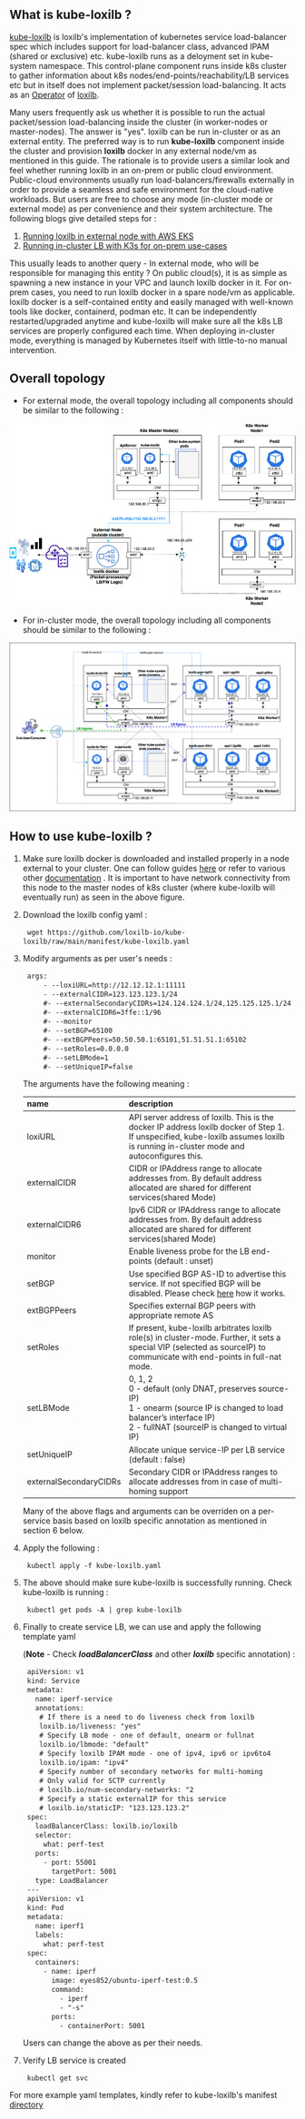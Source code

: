 ## What is kube-loxilb ?

[kube-loxilb](https://github.com/loxilb-io/kube-loxilb) is loxilb's implementation of kubernetes service load-balancer spec which includes support for load-balancer class, advanced IPAM (shared or exclusive) etc. kube-loxilb runs as a deloyment set in kube-system namespace. This control-plane component runs inside k8s cluster to gather information about k8s nodes/end-points/reachability/LB services etc but in itself does not implement packet/session load-balancing. It acts as an [Operator](https://www.cncf.io/blog/2022/06/15/kubernetes-operators-what-are-they-some-examples/) of [loxilb](https://github.com/loxilb-io/loxilb).

Many users frequently ask us whether it is possible to run the actual packet/session load-balancing inside the cluster (in worker-nodes or master-nodes). The answer is "yes". loxilb can be run in-cluster or as an external entity. The preferred way is to run <b>kube-loxilb</b> component inside the cluster and provision <b>loxilb</b> docker in any external node/vm as mentioned in this guide. The rationale is to provide users a similar look and feel whether running loxilb in an on-prem or public cloud environment. Public-cloud environments usually run load-balancers/firewalls externally in order to provide a seamless and safe environment for the cloud-native workloads. But users are free to choose any mode (in-cluster mode or external mode) as per convenience and their system architecture. The following blogs give detailed steps for :

1. [Running loxilb in external node with AWS EKS](https://www.loxilb.io/post/loxilb-load-balancer-setup-on-eks)
2. [Running in-cluster LB with K3s for on-prem use-cases](https://www.loxilb.io/post/k8s-nuances-of-in-cluster-external-service-lb-with-loxilb)

This usually leads to another query - In external mode, who will be responsible for managing this entity ? On public cloud(s), it is as simple as spawning a new instance in your VPC and launch loxilb docker in it. For on-prem cases, you need to run loxilb docker in a spare node/vm as applicable. loxilb docker is a self-contained entity and easily managed with well-known tools like docker, containerd, podman etc. It can be independently restarted/upgraded anytime and kube-loxilb will make sure all the k8s LB services are properly configured each time. When deploying in-cluster mode, everything is managed by Kubernetes itself with little-to-no manual intervention.   

## Overall topology   

* For external mode, the overall topology including all components should be similar to the following :

![loxilb topology](photos/kube-loxilb.png)   


* For in-cluster mode, the overall topology including all components should be similar to the following :

![loxilb topology](photos/kube-loxilb-int.png)   


## How to use kube-loxilb ?

1. Make sure loxilb docker is downloaded and installed properly in a node external to your cluster. One can follow guides [here](https://loxilb-io.github.io/loxilbdocs/run/) or refer to various other [documentation](https://loxilb-io.github.io/loxilbdocs/#how-to-guides) . It is important to have network connectivity from this node to the master nodes of k8s cluster (where kube-loxilb will eventually run) as seen in the above figure.

2. Download the loxilb config yaml :
        
        wget https://github.com/loxilb-io/kube-loxilb/raw/main/manifest/kube-loxilb.yaml

3. Modify arguments as per user's needs :
        
        args:
            - --loxiURL=http://12.12.12.1:11111
            - --externalCIDR=123.123.123.1/24
            #- --externalSecondaryCIDRs=124.124.124.1/24,125.125.125.1/24
            #- --externalCIDR6=3ffe::1/96
            #- --monitor
            #- --setBGP=65100
            #- --extBGPPeers=50.50.50.1:65101,51.51.51.1:65102
            #- --setRoles=0.0.0.0
            #- --setLBMode=1
            #- --setUniqueIP=false
        
    The arguments have the following meaning :    
    
    | name | description |
    | ----------- | ----------- |
    | loxiURL | API server address of loxilb. This is the docker IP address loxilb docker of Step 1. If unspecified, kube-loxilb assumes loxilb is running in-cluster mode and autoconfigures this. |
    | externalCIDR | CIDR or IPAddress range to allocate addresses from. By default address allocated are shared for different services(shared Mode) | 
    | externalCIDR6 | Ipv6 CIDR or IPAddress range to allocate addresses from. By default address allocated are shared for different services(shared Mode) |
    | monitor | Enable liveness probe for the LB end-points (default : unset) | 
    | setBGP | Use specified BGP AS-ID to advertise this service. If not specified BGP will be disabled. Please check [here](https://github.com/loxilb-io/loxilbdocs/blob/main/docs/integrate_bgp_eng.md) how it works. | 
    | extBGPPeers | Specifies external BGP peers with appropriate remote AS | 
    | setRoles | If present, kube-loxilb arbitrates loxilb role(s) in cluster-mode. Further, it sets a special VIP (selected as sourceIP) to communicate with end-points in full-nat mode. | 
    | setLBMode | 0, 1, 2 <br> 0 - default (only DNAT, preserves source-IP) <br> 1 - onearm (source IP is changed to load balancer’s interface IP) <br> 2 - fullNAT (sourceIP is changed to virtual IP) | 
    | setUniqueIP | Allocate unique service-IP per LB service (default : false) | 
    | externalSecondaryCIDRs | Secondary CIDR or IPAddress ranges to allocate addresses from in case of multi-homing support | 
    
    Many of the above flags and arguments can be overriden on a per-service basis based on loxilb specific annotation as mentioned in section 6 below.      

4. Apply the following :
        
        kubectl apply -f kube-loxilb.yaml
        

5. The above should make sure kube-loxilb is successfully running. Check kube-loxilb is running :
        
        kubectl get pods -A | grep kube-loxilb
        

6. Finally to create service LB, we can use and apply the following template yaml   
   
    (<b>Note</b> -  Check <b>*loadBalancerClass*</b> and other <b>*loxilb*</b> specific annotation) :
        
        apiVersion: v1
        kind: Service
        metadata:
          name: iperf-service
          annotations:
           # If there is a need to do liveness check from loxilb
           loxilb.io/liveness: "yes"
           # Specify LB mode - one of default, onearm or fullnat 
           loxilb.io/lbmode: "default"
           # Specify loxilb IPAM mode - one of ipv4, ipv6 or ipv6to4 
           loxilb.io/ipam: "ipv4"
           # Specify number of secondary networks for multi-homing
           # Only valid for SCTP currently
           # loxilb.io/num-secondary-networks: "2
           # Specify a static externalIP for this service
           # loxilb.io/staticIP: "123.123.123.2"
        spec:
          loadBalancerClass: loxilb.io/loxilb
          selector:
            what: perf-test
          ports:
            - port: 55001
              targetPort: 5001
          type: LoadBalancer
        ---
        apiVersion: v1
        kind: Pod
        metadata:
          name: iperf1
          labels:
            what: perf-test
        spec:
          containers:
            - name: iperf
              image: eyes852/ubuntu-iperf-test:0.5
              command:
                - iperf
                - "-s"
              ports:
                - containerPort: 5001

        
    Users can change the above as per their needs.

8. Verify LB service is created
        
        kubectl get svc
        

For more example yaml templates, kindly refer to kube-loxilb's manifest [directory](https://github.com/loxilb-io/kube-loxilb/tree/main/manifest)   





